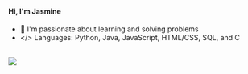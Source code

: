 #### Hi, I'm Jasmine 
- 🌱 I'm passionate about learning and solving problems
- </> Languages: Python, Java, JavaScript, HTML/CSS, SQL, and C

<br>
<img src="https://github-readme-stats.vercel.app/api?username=jasminemsaini&hide=prs,issues&count_private=true&theme=graywhite&show_icons=false" />

<!--
### Hi there 👋
**jasminemsaini/jasminemsaini** is a ✨ _special_ ✨ repository because its `README.md` (this file) appears on your GitHub profile.

Here are some ideas to get you started:

- 🔭 I’m currently working on ...
- 🌱 I’m currently learning ...
- 👯 I’m looking to collaborate on ...
- 🤔 I’m looking for help with ...
- 💬 Ask me about ...
- 📫 How to reach me: ...
- 😄 Pronouns: ...
- ⚡ Fun fact: ...
-->
